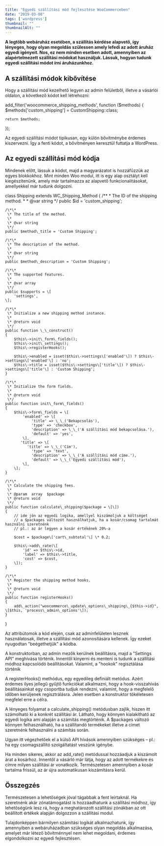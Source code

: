 ```yaml
---
title: "Egyedi szállítási mód fejlesztése WooCommerceben"
date: "2019-03-08"
tags: ['wordpress']
thumbnail: ""
thumbnailAlt: ""
---
```


**A legtöbb webáruház esetében, a szállítás kérdése alapvető, így lényeges, hogy olyan megoldás szülessen amely lefedi az adott áruház egyedi igényeit. Nos, ez nem minden esetben adott, amennyiben az alapértelmezett szállítási módokat használjuk. Lássuk, hogyan tudunk egyedi szállítási módot írni áruházunkhoz.**

## A szállítási módok kibővítése

Hogy a szállítási mód kezelhető legyen az admin felületből, illetve a vásárlói oldalon, a következő kódot kell létrehozni:

add\_filter('woocommerce\_shipping\_methods', function ($methods) {
    $methods\['custom\_shipping'\] = CustomShipping::class;

    return $methods;
});

Az egyedi szállítási módot tipikusan, egy külön bővítménybe érdemes kiszervezni. Így a fenti kódot, a bővítményen keresztül futtatja a WordPress.

## Az egyedi szállítási mód kódja

Mindenek előtt, lássuk a kódot, majd a magyarázatot is hozzáfűzzük az egyes blokkokhoz. Mint minden Woo modul, itt is egy alap osztályt kell kiegészítenünk, amely már tartalmazza az alapvető funkcionalitásokat, amellyekkel már tudunk dolgozni.

class Shipping extends WC\_Shipping\_Method
{
    /\*\*
     \* The ID of the shipping method.
     \*
     \* @var string
     \*/
    public $id = 'custom\_shipping';

    /\*\*
     \* The title of the method.
     \*
     \* @var string
     \*/
    public $method\_title = 'Custom Shipping';

    /\*\*
     \* The description of the method.
     \*
     \* @var string
     \*/
    public $method\_description = 'Custom Shipping';

    /\*\*
     \* The supported features.
     \*
     \* @var array
     \*/
    public $supports = \[
        'settings',
    \];

    /\*\*
     \* Initialize a new shipping method instance.
     \*
     \* @return void
     \*/
    public function \_\_construct()
    {
        $this\->init\_form\_fields();
        $this\->init\_settings();
        $this\->registerHooks();

        $this\->enabled = isset($this\->settings\['enabled'\]) ? $this\->settings\['enabled'\] : 'no';
        $this\->title = isset($this\->settings\['title'\]) ? $this\->settings\['title'\] : 'Custom Shipping';
    }

    /\*\*
     \* Initialize the form fields.
     \*
     \* @return void
     \*/
    public function init\_form\_fields()
    {
        $this\->form\_fields = \[
            'enabled' => \[
                'title' => \_\_('Bekapcsolás'),
                'type' => 'checkbox',
                'description' => \_\_('A szállítási mód bekapcsolása.'),
                'default' => 'yes',
            \],
           'title' => \[
              'title' => \_\_('Cím'),
                'type' => 'text',
                'description' => \_\_('A szállítási mód címe.'),
                'default' => \_\_('Egyedi szállítási mód'),
            \],
        \];
    }

    /\*\*
     \* Calculate the shipping fees.
     \*
     \* @param  array  $package
     \* @return void
     \*/
    public function calculate\_shipping($package = \[\])
    {
        // ide jön az egyedi logika, amellyel kiszámoljuk a költséget
        // a $packages változót használhatjuk, ha a kosár/csomag tartalmát használni szeretnénk
        // pl.: az ár legyen a kosár értékének 20%-a

        $cost = $package\['cart\_subtotal'\] \* 0.2;

        $this\->add\_rate(\[
            'id' => $this\->id,
            'label' => $this\->title,
            'cost' => $cost,
        \]);
    }

    /\*\*
     \* Register the shipping method hooks.
     \*
     \* @return void
     \*/
    public function registerHooks()
    {
        add\_action("woocommerce\_update\_options\_shipping\_{$this->id}", \[$this, 'process\_admin\_options'\]);
    }
}

Az attribútomok a kód elején, csak az adminfelületen lesznek használatosak, illetve a szállítási mód azonosítására kellenek. Így ezeket nyugodtan "beégethetjük" a kódba.

A konstruktorban, az admin mezők kerülnek beállításra, majd a "Settings API" meghívása történik. Innentől kinyerni és menteni is tudunk a szállítási módhoz kapcsolódó beállításokat. Valamint, a "hookok" regisztálása történik

A registerHooks() methódus, egy egyedileg definiált metódus. Azért érdemes ilyes jellegű gyűjtő funkciókat alkalmazni, hogy a hook-visszahívás beállításainkat egy csoportba tudjuk rendezni, valamint, hogy a megfelelő időben kerüljenek regisztrálásra. Jelen esetben a konstruktor tökéletesen megfelel erre a célra.

A lényeges folyamat a calculate\_shipping() metódusban zajlik, hiszen itt számolható ki a konkrét szállítási ár. Látható, hogy könnyen kialakítható az egyedi logika ami alapján a számítás megtörténik. A $packages változó könnyen felhasználható, ha a szállítandó termékeket illetve a címet szeretnénk felhasználni a számítás során.

Ugyan itt végezhetőek el a külső API hívások amennyiben szükséges – pl.: ha egy csomagszállító szolgáltatást veszünk igénybe.

Ha minden sikeres, akkor az add\_rate() metódussal hozzáadjuk a kiszámolt árat a kosárhoz. Innentől a vásárló már látja, hogy az adott termékekre és címre milyen szállítási ár vonatkozik. Természetesen amennyiben a kosár tartalma frissül, az ár újra automatikusan kiszámításra kerül.

## Összegzés

Természetesen a lehetőségek jóval tágabbak a fent leírtaknál. Ha szeretnénk akár zónatámogatást is hozzáadhatunk a szállítási módhoz, így lehetőségünk lesz rá, hogy a meghatározott szállítási zónákban az ott beállított értékek alapján dolgozzon a szállítási modul.

Tulajdonképpen bármilyen számítási logikát alkalmazhatunk, így amennyiben a webáruházadban szükséges olyan megoldás alkalmazása, amelyet már létező bővítménnyel nem lehet megoldani, érdemes elgondolkozni az egyedi fejlesztésen.
